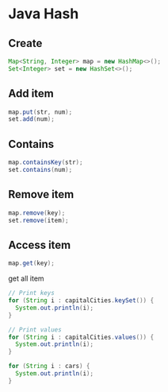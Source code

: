 # Java Hash
## Create
```java
Map<String, Integer> map = new HashMap<>();
Set<Integer> set = new HashSet<>();
```

## Add item
```java
map.put(str, num);
set.add(num);
```

## Contains
```java
map.containsKey(str);
set.contains(num);
```
## Remove item
```java
map.remove(key);
set.remove(item);
```

## Access item
```java
map.get(key);
```

get all item
```java
// Print keys
for (String i : capitalCities.keySet()) {
  System.out.println(i);
}

// Print values
for (String i : capitalCities.values()) {
  System.out.println(i);
}
```

```java
for (String i : cars) {
  System.out.println(i);
}
```



